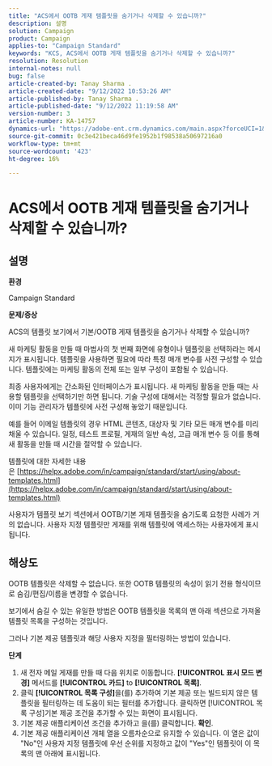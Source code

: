 ```yaml
---
title: "ACS에서 OOTB 게재 템플릿을 숨기거나 삭제할 수 있습니까?"
description: 설명
solution: Campaign
product: Campaign
applies-to: "Campaign Standard"
keywords: "KCS, ACS에서 OOTB 게재 템플릿을 숨기거나 삭제할 수 있습니까?"
resolution: Resolution
internal-notes: null
bug: false
article-created-by: Tanay Sharma .
article-created-date: "9/12/2022 10:53:26 AM"
article-published-by: Tanay Sharma .
article-published-date: "9/12/2022 11:19:58 AM"
version-number: 3
article-number: KA-14757
dynamics-url: "https://adobe-ent.crm.dynamics.com/main.aspx?forceUCI=1&pagetype=entityrecord&etn=knowledgearticle&id=2a24841c-8932-ed11-9db1-002248086735"
source-git-commit: 0c3e421beca46d9fe1952b1f98538a50697216a0
workflow-type: tm+mt
source-wordcount: '423'
ht-degree: 16%

---
```


# ACS에서 OOTB 게재 템플릿을 숨기거나 삭제할 수 있습니까?

## 설명


<b>환경</b>

Campaign Standard



<b>문제/증상</b>

ACS의 템플릿 보기에서 기본/OOTB 게재 템플릿을 숨기거나 삭제할 수 있습니까?



새 마케팅 활동을 만들 때 마법사의 첫 번째 화면에 유형이나 템플릿을 선택하라는 메시지가 표시됩니다. 템플릿을 사용하면 필요에 따라 특정 매개 변수를 사전 구성할 수 있습니다. 템플릿에는 마케팅 활동의 전체 또는 일부 구성이 포함될 수 있습니다.

최종 사용자에게는 간소화된 인터페이스가 표시됩니다. 새 마케팅 활동을 만들 때는 사용할 템플릿을 선택하기만 하면 됩니다. 기술 구성에 대해서는 걱정할 필요가 없습니다. 이미 기능 관리자가 템플릿에 사전 구성해 놓았기 때문입니다.

예를 들어 이메일 템플릿의 경우 HTML 콘텐츠, 대상자 및 기타 모든 매개 변수를 미리 채울 수 있습니다. 일정, 테스트 프로필, 게재의 일반 속성, 고급 매개 변수 등 이를 통해 새 활동을 만들 때 시간을 절약할 수 있습니다.

템플릿에 대한 자세한 내용은 [https://helpx.adobe.com/in/campaign/standard/start/using/about-templates.html](https://helpx.adobe.com/in/campaign/standard/start/using/about-templates.html)

사용자가 템플릿 보기 섹션에서 OOTB/기본 게재 템플릿을 숨기도록 요청한 사례가 거의 없습니다. 사용자 지정 템플릿만 게재를 위해 템플릿에 액세스하는 사용자에게 표시됩니다.






## 해상도


OOTB 템플릿은 삭제할 수 없습니다. 또한 OOTB 템플릿의 속성이 읽기 전용 형식이므로 숨김/편집/이름을 변경할 수 없습니다.

보기에서 숨길 수 있는 유일한 방법은 OOTB 템플릿을 목록의 맨 아래 섹션으로 가져올 템플릿 목록을 구성하는 것입니다.

그러나 기본 제공 템플릿과 해당 사용자 지정을 필터링하는 방법이 있습니다.

<b>단계</b>

1. 새 전자 메일 게재를 만들 때 다음 위치로 이동합니다. <b>[!UICONTROL 표시 모드 변경]</b> 메서드를 <b>[!UICONTROL 카드]</b> to <b>[!UICONTROL 목록]</b>.
2. 클릭 <b>[!UICONTROL 목록 구성]</b>을(를) 추가하여 기본 제공 또는 빌드되지 않은 템플릿을 필터링하는 데 도움이 되는 필터를 추가합니다. 클릭하면 [!UICONTROL 목록 구성]기본 제공 조건을 추가할 수 있는 화면이 표시됩니다.
3. 기본 제공 애플리케이션 조건을 추가하고 을(를) 클릭합니다. <b>확인</b>.
4. 기본 제공 애플리케이션 개체 열을 오름차순으로 유지할 수 있습니다. 이 열은 값이 &quot;No&quot;인 사용자 지정 템플릿에 우선 순위를 지정하고 값이 &quot;Yes&quot;인 템플릿이 이 목록의 맨 아래에 표시됩니다.


